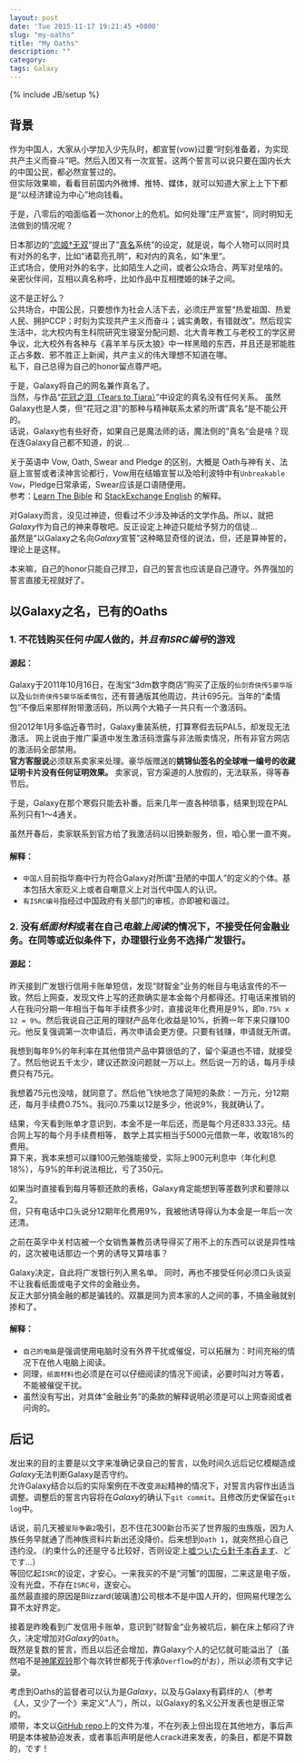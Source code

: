 ```yaml
---
layout: post
date: 'Tue 2015-11-17 19:21:45 +0800'
slug: "my-oaths"
title: "My Oaths"
description: ""
category: 
tags: Galaxy
---
```

{% include JB/setup %}

## 背景

作为中国人，大家从小学加入少先队时，都宣誓(vow)过要“时刻准备着，为实现共产主义而奋斗”吧。然后入团又有一次宣誓。这两个誓言可以说只要在国内长大的中国公民，都必然宣誓过的。  
但实际效果嘛，看看目前国内外微博、推特、媒体，就可以知道大家上上下下都是“以经济建设为中心”地向钱看。

于是，八零后的咱面临着一次honor上的危机。如何处理”庄严宣誓“，同时明知无法做到的情况呢？

日本那边的“[恋姬†无双](https://zh.wikipedia.org/zh-hans/戀姬†無雙)”提出了“[真名](https://zh.wikipedia.org/wiki/%E6%88%80%E5%A7%AC%E2%80%A0%E7%84%A1%E9%9B%99%E7%B3%BB%E5%88%97%E8%A7%92%E8%89%B2%E5%88%97%E8%A1%A8)系统”的设定，就是说，每个人物可以同时具有对外的名字，比如“诸葛亮孔明“，和对内的真名，如”朱里“。  
正式场合，使用对外的名字，比如陌生人之间，或者公众场合、两军对垒啥的。  
亲密伙伴间，互相以真名称呼，比如作品中互相搅姫的妹子之间。

这不是正好么？  
公共场合，中国公民，只要想作为社会人活下去，必须庄严宣誓“热爱祖国、热爱人民、拥护CCP；时刻为实现共产主义而奋斗；诚实勇敢，有错就改”。然后现实生活中，北大校内有生科院研究生寝室分配问题、北大青年教工与老校工的学区房争议，北大校外有各种与《喜羊羊与灰太狼》中一样黑暗的东西，并且还是邪能胜正占多数、邪不胜正上新闻，共产主义的伟大理想不知道在哪。  
私下，自己总得为自己的honor留点尊严吧。

于是，Galaxy将自己的网名兼作真名了。  
当然，与作品“[花冠之泪（Tears to Tiara）](https://zh.wikipedia.org/wiki/%E8%8A%B1%E5%86%A0%E4%B9%8B%E6%B7%9A)”中设定的真名没有任何关系。
虽然Galaxy也是人类，但“花冠之泪”的那种与精神联系太紧的所谓”真名“是不能公开的。  
话说，Galaxy也有些好奇，如果自己是魔法师的话，魔法侧的”真名“会是啥？现在连Galaxy自己都不知道，的说…

关于英语中 Vow, Oath, Swear and Pledge 的区别，大概是 Oath与神有关、法庭上宣誓或者渎神言论都行，Vow用在结婚宣誓以及哈利波特中有`Unbreakable Vow`，Pledge日常承诺，Swear应该是口语随便用。  
参考：[Learn The Bible](https://www.learnthebible.org/vow-oath-swear-and-pledge.html) 和 [StackExchange English](http://english.stackexchange.com/questions/11565/oath-vs-pledge-vs-vow) 的解释。

对Galaxy而言，没见过神迹，但看过不少涉及神话的文学作品。所以，就把*Galaxy*作为自己的神来尊敬吧。反正设定上神迹只能给予努力的信徒…  
虽然是“以Galaxy之名向*Galaxy*宣誓”这种略显奇怪的说法，但，还是算神誓的，理论上是这样。

本来嘛，自己的honor只能自己捍卫，自己的誓言也应该是自己遵守。外界强加的誓言直接无视就好了。

## 以Galaxy之名，已有的Oaths

### 1. 不花钱购买任何*中国人*做的，并*且有ISRC编号*的游戏

#### 源起：

Galaxy于2011年10月16日，在淘宝“3dm数字商店”购买了正版的`仙剑奇侠传5豪华版`以及`仙剑奇侠传5豪华版柔情包`，还有普通版其他周边，共计695元。当年的“柔情包”不像后来那样附带激活码，所以两个大箱子一共只有一个激活码。

但2012年1月多临近春节时，Galaxy重装系统，打算寒假去玩PAL5，却发现无法激活。
网上说由于推广渠道中发生激活码泄露与非法贩卖情况，所有非官方网店的激活码全部禁用。  
**官方客服说**必须联系卖家来处理。豪华版赠送的**姚锦仙签名的全球唯一编号的收藏证明卡片没有任何证明效果。**
卖家说，官方渠道的人放假的，无法联系，得等春节后。

于是，Galaxy在那个寒假只能去补番。后来几年一直各种琐事，结果到现在PAL系列只有1～4通关。

虽然开春后，卖家联系到官方给了我激活码以旧换新服务，但，咱心里一直不爽。

#### 解释：

* `中国人`目前指华裔中行为符合Galaxy对所谓“丑陋的中国人”的定义的个体。基本包括大家贬义上或者自嘲意义上对当代中国人的认识。
* `有ISRC编号`指经过中国政府有关部门的审核，亦即被和谐过。

### 2. 没有*纸面材料*或者在自己*电脑上阅读*的情况下，不接受任何金融业务。在同等或近似条件下，办理银行业务不选择广发银行。

#### 源起：

昨天接到广发银行信用卡账单短信，发现“财智金”业务的帐目与电话宣传的不一致。然后上网查，发现文件上写的还款确实是本金每个月都得还。打电话来推销的人在我问分期一年相当于每年手续费多少时，直接说年化费用是9%，即`0.75% x 12 = 9%`。然后我说自己正用的理财产品年化收益是10%，折腾一年下来只赚100元。他反复强调第一次申请后，再次申请会更方便。只要有钱赚，申请就无所谓。

我想到每年9%的年利率在其他借贷产品中算很低的了，留个渠道也不错，就接受了。然后他说五千太少，建议还款没问题就一万以上。然后说一万的话，每月手续费只有75元。

我想着75元也没啥，就同意了。然后他飞快地念了简短的条款：一万元，分12期还，每月手续费0.75%。我问0.75乘以12是多少，他说9%，我就确认了。

结果，今天看到账单才意识到，本金不是一年后还，而是每个月还833.33元。结合网上写的每个月手续费相等，
数学上其实相当于5000元借款一年，收取18%的费用。  
算下来，我本来想可以赚100元勉强能接受，实际上900元利息中（年化利息18%），与9%的年利说法相比，亏了350元。

如果当时直接看到每月等额还款的表格，Galaxy肯定能想到等差数列求和要除以2。  
但，只有电话中口头说分12期年化费用9%，我被他诱导得认为本金是一年后一次还清。

之前在英孚中关村店被一个女销售兼教员诱导得买了用不上的东西可以说是异性啥的，这次被电话那边一个男的诱导又算啥事？

Galaxy决定，自此将广发银行列入黑名单。
同时，再也不接受任何必须口头谈妥不让我看纸面或电子文件的金融业务。  
反正大部分搞金融的都是骗钱的。双赢是同为资本家的人之间的事，不搞金融就别掺和了。

#### 解释：

* `自己的电脑`是强调使用电脑时没有外界干扰或催促，可以拓展为：时间充裕的情况下在他人电脑上阅读。
* 同理，`纸面材料`也必须是在可以仔细阅读的情况下阅读，必要时叫对方等着，不能被催促干扰。
* 虽然没有写出，对具体“金融业务”的条款的解释说明必须是可以上网查阅或者问询的。

## 后记

发出来的目的主要是以文字来准确记录自己的誓言，以免时间久远后记忆模糊造成*Galaxy*无法判断Galaxy是否守约。  
允许Galaxy结合以后的实际案例在不改变`源起`精神的情况下，对誓言内容作出适当调整。调整后的誓言内容将在*Galaxy*的确认下`git commit`。且修改历史保留在`git log`中。

话说，前几天被`星际争霸2`吸引，忍不住花300新台币买了世界服的虫族版，因为人族任务早就通了而神族资料片新出还没降价。后来想到`Oath 1`，就突然担心自己违约没。（約束什么的还是守る比较好，否则设定上[嘘ついたら針千本呑ます](https://ja.wikipedia.org/wiki/%E3%82%86%E3%81%B3%E3%81%8D%E3%82%8A)、どです…）  
等回忆起`ISRC`的设定，才安心。一来我买的不是“河蟹”的国服，二来这是电子版，没有光盘，不存在`ISRC号`，遂安心。  
虽然最直接的原因是Blizzard(玻璃渣)公司根本不是中国人开的，但网易代理怎么算不太好界定。

接着是昨晚看到广发信用卡账单，意识到”财智金“业务被坑后，躺在床上郁闷了许久，决定增加对*Galaxy*的`Oath`。  
既然是复数的誓言，而且以后还会增加，靠Galaxy个人的记忆就可能溢出了（虽然咱不是[神尾观铃](http://zh.moegirl.org/zh/%E7%A5%9E%E5%B0%BE%E8%A7%82%E9%93%83)那个每次转世都死于传承`Overflow`的がお），所以必须有文字记录。

考虑到Oaths的监督者可以认为是*Galaxy*，以及与Galaxy有羁绊的`人`（参考《人，又少了一个》来定义”人“），所以，以Galaxy的名义公开发表也是很正常的。  
顺带，本文以[GitHub repo](https://github.com/galaxy001/galaxy001.github.com/blob/master/_posts/2015-11-17-my-oaths.md)上的文件为准，不在列表上但出现在其他地方，事后声明是本体被胁迫发表，或者事后声明是他人crack进来发表，的条目，都是不算数的，です！
